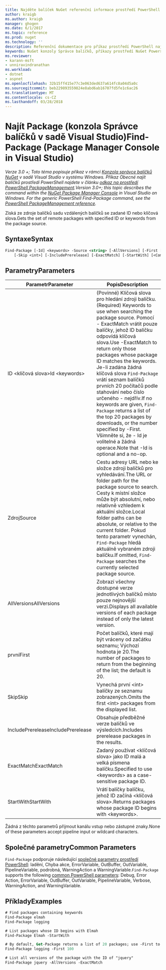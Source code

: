 ```yaml
---
title: Najděte balíček NuGet referenční informace prostředí PowerShell | Microsoft Docs
author: kraigb
ms.author: kraigb
manager: ghogen
ms.date: 6/1/2017
ms.topic: reference
ms.prod: nuget
ms.technology: ''
description: Referenční dokumentace pro příkaz prostředí PowerShell najít balíčku v konzole Správce balíčků NuGet v sadě Visual Studio.
keywords: NuGet konzoly Správce balíčků, příkazy prostředí NuGet Powershell, NuGet Powershell odkaz, najít balíček
ms.reviewer:
- karann-msft
- unniravindranathan
ms.workload:
- dotnet
- aspnet
ms.openlocfilehash: 32b15ff415e77c3e063ded637a614fc8a04d5a0c
ms.sourcegitcommit: beb229893559824e8abd6ab16707fd5fe1c6ac26
ms.translationtype: MT
ms.contentlocale: cs-CZ
ms.lasthandoff: 03/28/2018
---
```

# <a name="find-package-package-manager-console-in-visual-studio"></a><span data-ttu-id="a3d43-104">Najít Package (konzola Správce balíčků v sadě Visual Studio)</span><span class="sxs-lookup"><span data-stu-id="a3d43-104">Find-Package (Package Manager Console in Visual Studio)</span></span>

<span data-ttu-id="a3d43-105">*Verze 3.0 +; Toto téma popisuje příkaz v rámci [Konzola správce balíčků NuGet](package-manager-console.md) v sadě Visual Studio v systému Windows. Příkaz Obecné najít balíčků prostředí PowerShell najdete v článku [odkaz na prostředí PowerShell PackageManagement](/powershell/module/packagemanagement/?view=powershell-6).*</span><span class="sxs-lookup"><span data-stu-id="a3d43-105">*Version 3.0+; this topic describes the command within the [NuGet Package Manager Console](package-manager-console.md) in Visual Studio on Windows. For the generic PowerShell Find-Package command, see the [PowerShell PackageManagement reference](/powershell/module/packagemanagement/?view=powershell-6).*</span></span>

<span data-ttu-id="a3d43-106">Získá ze zdroje balíčků sadu vzdálených balíčků se zadané ID nebo klíčová slova.</span><span class="sxs-lookup"><span data-stu-id="a3d43-106">Gets the set of remote packages with specified ID or keywords from the package source.</span></span>

## <a name="syntax"></a><span data-ttu-id="a3d43-107">Syntaxe</span><span class="sxs-lookup"><span data-stu-id="a3d43-107">Syntax</span></span>

```ps
Find-Package [-Id] <keywords> -Source <string> [-AllVersions] [-First [<int>]]
    [-Skip <int>] [-IncludePrerelease] [-ExactMatch] [-StartWith] [<CommonParameters>]
```

## <a name="parameters"></a><span data-ttu-id="a3d43-108">Parametry</span><span class="sxs-lookup"><span data-stu-id="a3d43-108">Parameters</span></span>

| <span data-ttu-id="a3d43-109">Parametr</span><span class="sxs-lookup"><span data-stu-id="a3d43-109">Parameter</span></span> | <span data-ttu-id="a3d43-110">Popis</span><span class="sxs-lookup"><span data-stu-id="a3d43-110">Description</span></span> |
| --- | --- |
| <span data-ttu-id="a3d43-111">ID &lt;klíčová slova&gt;</span><span class="sxs-lookup"><span data-stu-id="a3d43-111">Id &lt;keywords&gt;</span></span> | <span data-ttu-id="a3d43-112">(Povinné) Klíčová slova pro hledání zdroji balíčku.</span><span class="sxs-lookup"><span data-stu-id="a3d43-112">(Required) Keywords to use when searching the package source.</span></span> <span data-ttu-id="a3d43-113">Pomocí - ExactMatch vrátit pouze balíčky, jehož ID balíčku odpovídá klíčová slova.</span><span class="sxs-lookup"><span data-stu-id="a3d43-113">Use -ExactMatch to return only those packages whose package ID matches the keywords.</span></span> <span data-ttu-id="a3d43-114">Je-li zadána žádná klíčová slova `Find-Package` vrátí seznam balíčků prvních 20 počítačů podle stahování nebo číslo určeného - nejdřív.</span><span class="sxs-lookup"><span data-stu-id="a3d43-114">If no keywords are given, `Find-Package` returns a list of the top 20 packages by downloads, or the number specified by -First.</span></span> <span data-ttu-id="a3d43-115">Všimněte si, že - Id je volitelné a žádná operace.</span><span class="sxs-lookup"><span data-stu-id="a3d43-115">Note that -Id is optional and a no-op.</span></span> |
| <span data-ttu-id="a3d43-116">Zdroj</span><span class="sxs-lookup"><span data-stu-id="a3d43-116">Source</span></span> | <span data-ttu-id="a3d43-117">Cestu adresy URL nebo ke složce zdroji balíčků pro vyhledávání.</span><span class="sxs-lookup"><span data-stu-id="a3d43-117">The URL or folder path for the package source to search.</span></span> <span data-ttu-id="a3d43-118">Cesty k místní složce může být absolutní, nebo relativně vzhledem k aktuální složce.</span><span class="sxs-lookup"><span data-stu-id="a3d43-118">Local folder paths can be absolute, or relative to the current folder.</span></span> <span data-ttu-id="a3d43-119">Pokud tento parametr vynechán, `Find-Package` hledá aktuálně vybraném zdroji balíčku.</span><span class="sxs-lookup"><span data-stu-id="a3d43-119">If omitted, `Find-Package` searches the currently selected package source.</span></span> |
| <span data-ttu-id="a3d43-120">AllVersions</span><span class="sxs-lookup"><span data-stu-id="a3d43-120">AllVersions</span></span> | <span data-ttu-id="a3d43-121">Zobrazí všechny dostupné verze jednotlivých balíčků místo pouze nejnovější verzi.</span><span class="sxs-lookup"><span data-stu-id="a3d43-121">Displays all available versions of each package instead of only the latest version.</span></span> |
| <span data-ttu-id="a3d43-122">první</span><span class="sxs-lookup"><span data-stu-id="a3d43-122">First</span></span> | <span data-ttu-id="a3d43-123">Počet balíčků, které mají být vráceny od začátku seznamu; Výchozí hodnota je 20.</span><span class="sxs-lookup"><span data-stu-id="a3d43-123">The number of packages to return from the beginning of the list; the default is 20.</span></span> |
| <span data-ttu-id="a3d43-124">Skip</span><span class="sxs-lookup"><span data-stu-id="a3d43-124">Skip</span></span> | <span data-ttu-id="a3d43-125">Vynechá první &lt;int&gt; balíčky ze seznamu zobrazených.</span><span class="sxs-lookup"><span data-stu-id="a3d43-125">Omits the first &lt;int&gt; packages from the displayed list.</span></span>  |
| <span data-ttu-id="a3d43-126">IncludePrerelease</span><span class="sxs-lookup"><span data-stu-id="a3d43-126">IncludePrerelease</span></span> | <span data-ttu-id="a3d43-127">Obsahuje předběžné verze balíčků ve výsledcích.</span><span class="sxs-lookup"><span data-stu-id="a3d43-127">Includes prerelease packages in the results.</span></span> |
| <span data-ttu-id="a3d43-128">ExactMatch</span><span class="sxs-lookup"><span data-stu-id="a3d43-128">ExactMatch</span></span> | <span data-ttu-id="a3d43-129">Zadaný používat &lt;klíčová slova&gt; jako ID malá a velká písmena balíčku.</span><span class="sxs-lookup"><span data-stu-id="a3d43-129">Specified to use &lt;keywords&gt; as a case-sensitive package ID.</span></span> |
| <span data-ttu-id="a3d43-130">StartWith</span><span class="sxs-lookup"><span data-stu-id="a3d43-130">StartWith</span></span> | <span data-ttu-id="a3d43-131">Vrátí balíčky balíčku, jehož ID začíná &lt;klíčová slova&gt;.</span><span class="sxs-lookup"><span data-stu-id="a3d43-131">Returns packages whose package ID begins with &lt;keywords&gt;.</span></span> |

<span data-ttu-id="a3d43-132">Žádná z těchto parametrů přijmout kanálu vstup nebo zástupné znaky.</span><span class="sxs-lookup"><span data-stu-id="a3d43-132">None of these parameters accept pipeline input or wildcard characters.</span></span>

## <a name="common-parameters"></a><span data-ttu-id="a3d43-133">Společné parametry</span><span class="sxs-lookup"><span data-stu-id="a3d43-133">Common Parameters</span></span>

<span data-ttu-id="a3d43-134">`Find-Package` podporuje následující [společné parametry prostředí PowerShell](http://go.microsoft.com/fwlink/?LinkID=113216): ladění, Chyba akce, ErrorVariable, OutBuffer, OutVariable, PipelineVariable, podrobná, WarningAction a WarningVariable.</span><span class="sxs-lookup"><span data-stu-id="a3d43-134">`Find-Package` supports the following [common PowerShell parameters](http://go.microsoft.com/fwlink/?LinkID=113216): Debug, Error Action, ErrorVariable, OutBuffer, OutVariable, PipelineVariable, Verbose, WarningAction, and WarningVariable.</span></span>

## <a name="examples"></a><span data-ttu-id="a3d43-135">Příklady</span><span class="sxs-lookup"><span data-stu-id="a3d43-135">Examples</span></span>

```ps
# Find packages containing keywords
Find-Package elmah
Find-Package logging

# List packages whose ID begins with Elmah
Find-Package Elmah -StartWith

# By default, Get-Package returns a list of 20 packages; use -First to show more
Find-Package logging -First 100

# List all versions of the package with the ID of "jquery"
Find-Package jquery -AllVersions -ExactMatch
```
